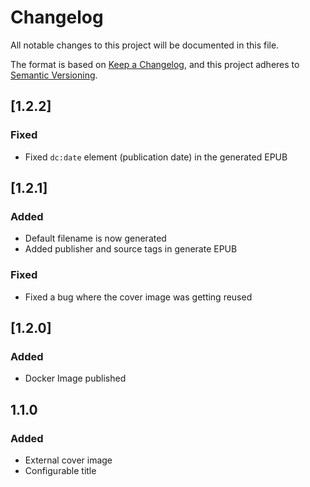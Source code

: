 # Changelog

All notable changes to this project will be documented in this file.

The format is based on [Keep a Changelog](https://keepachangelog.com/en/1.0.0/),
and this project adheres to [Semantic Versioning](https://semver.org/spec/v2.0.0.html).

## [1.2.2]
### Fixed
- Fixed `dc:date` element (publication date) in the generated EPUB

## [1.2.1]

### Added
- Default filename is now generated
- Added publisher and source tags in generate EPUB

### Fixed
- Fixed a bug where the cover image was getting reused

## [1.2.0]
### Added
- Docker Image published

## 1.1.0
### Added
- External cover image
- Configurable title


